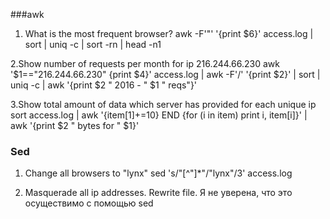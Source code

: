 
###awk
1. What is the most frequent browser?
awk -F'"' '{print  $6}' access.log | sort | uniq -c | sort -rn | head -n1

2.Show number of requests per month for ip 216.244.66.230 
 awk '$1=="216.244.66.230" {print $4}' access.log | awk -F'/' '{print $2}' | sort | uniq -c | awk '{print $2 " 2016 - " $1 " reqs"}'

 3.Show total amount of data which server has provided for each unique ip
 sort access.log | awk '{item[$1]+=$10} END {for (i in item) print i, item[i]}' | awk '{print $2 " bytes for " $1}' 
     
  ### Sed
1. Change all browsers to "lynx"
   sed 's/"[^"]*"/"lynx"/3' access.log
   
   
2. Masquerade all ip addresses. Rewrite file.
   Я не уверена, что это осуществимо с помощью sed  
